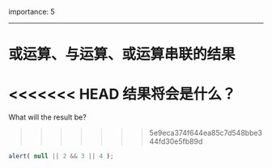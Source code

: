 importance: 5

---

# 或运算、与运算、或运算串联的结果

<<<<<<< HEAD
结果将会是什么？
=======
What will the result be?
>>>>>>> 5e9eca374f644ea85c7d548bbe344fd30e5fb89d

```js
alert( null || 2 && 3 || 4 );
```

